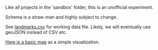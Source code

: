 
Like all projects in the 'sandbox' folder, this is an unofficial experiment. 

Schema is a straw-man and highly subject to change.

See [landmarks.csv](https://github.com/peidevs/OpenDataBookClub/blob/master/data/sandbox/landmarks/landmarks.csv) for working data file. Likely, we will eventually use geoJSON instead of CSV etc.

[Here is a basic map](https://htmlpreview.github.io/?https://github.com/peidevs/OpenDataBookClub/blob/master/data/sandbox/landmarks/viz/charts/landmarks.html) as a simple visualization.

